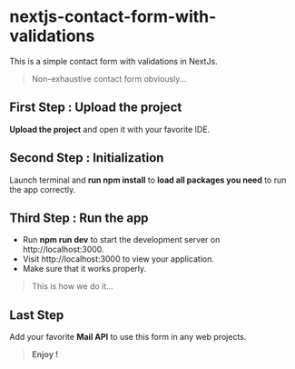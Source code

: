 # nextjs-contact-form-with-validations

This is a simple contact form with validations in NextJs.

> Non-exhaustive contact form obviously...

## First Step : Upload the project
__Upload the project__ and open it with your favorite IDE.

## Second Step : Initialization
Launch terminal and __run npm install__ to __load all packages you need__ to run the app correctly.

## Third Step : Run the app
* Run __npm run dev__ to start the development server on http://localhost:3000.
* Visit http://localhost:3000 to view your application.
* Make sure that it works properly.
> This is how we do it...

## Last Step 
Add your favorite __Mail API__ to use this form in any web projects.
> __Enjoy !__
